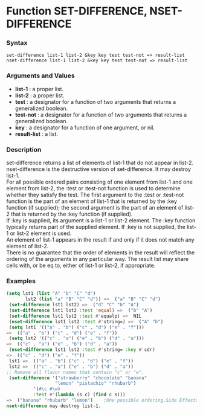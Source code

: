 <!-- Generated on 05/10/2020 by https://github.com/anto2oo/clhs-evolved -->

# Function SET-DIFFERENCE, NSET-DIFFERENCE

### Syntax
`set-difference list-1 list-2 &key key test test-not => result-list`  
`nset-difference list-1 list-2 &key key test test-not => result-list`  


### Arguments and Values
- **list-1** : a proper list.   
- **list-2** : a proper list.   
- **test** : a designator for a function of two arguments that returns a generalized boolean.   
- **test-not** : a designator for a function of two arguments that returns a generalized boolean.   
- **key** : a designator for a function of one argument, or nil.   
- **result-list** : a list.   


### Description
set-difference returns a list of elements of list-1 that do not appear in list-2.  
nset-difference is the destructive version of set-difference. It may destroy list-1.  
For all possible ordered pairs consisting of one element from list-1 and one element from list-2, the :test or :test-not function is used to determine whether they satisfy the test. The first argument to the :test or :test-not function is the part of an element of list-1 that is returned by the :key function (if supplied); the second argument is the part of an element of list-2 that is returned by the :key function (if supplied).  
If :key is supplied, its argument is a list-1 or list-2 element. The :key function typically returns part of the supplied element. If :key is not supplied, the list-1 or list-2 element is used.  
An element of list-1 appears in the result if and only if it does not match any element of list-2.  
There is no guarantee that the order of elements in the result will reflect the ordering of the arguments in any particular way. The result list may share cells with, or be eq to, either of list-1 or list-2, if appropriate.



### Examples
```lisp 
(setq lst1 (list "A" "b" "C" "d")
       lst2 (list "a" "B" "C" "d")) =>  ("a" "B" "C" "d")
 (set-difference lst1 lst2) =>  ("d" "C" "b" "A")
 (set-difference lst1 lst2 :test 'equal) =>  ("b" "A")
 (set-difference lst1 lst2 :test #'equalp) =>  NIL 
 (nset-difference lst1 lst2 :test #'string=) =>  ("A" "b")
 (setq lst1 '(("a" . "b") ("c" . "d") ("e" . "f")))
=>  (("a" . "b") ("c" . "d") ("e" . "f")) 
 (setq lst2 '(("c" . "a") ("e" . "b") ("d" . "a")))
=>  (("c" . "a") ("e" . "b") ("d" . "a")) 
 (nset-difference lst1 lst2 :test #'string= :key #'cdr)
=>  (("c" . "d") ("e" . "f")) 
 lst1 =>  (("a" . "b") ("c" . "d") ("e" . "f")) 
 lst2 =>  (("c" . "a") ("e" . "b") ("d" . "a"))
;; Remove all flavor names that contain "c" or "w".
 (set-difference '("strawberry" "chocolate" "banana"
                  "lemon" "pistachio" "rhubarb")
          '(#\c #\w)
          :test #'(lambda (s c) (find c s)))
=>  ("banana" "rhubarb" "lemon")    ;One possible ordering.Side Effects:
nset-difference may destroy list-1.
```
